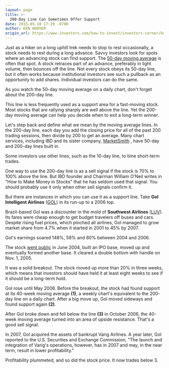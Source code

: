 ```yaml
---
layout: page
title: >-
  200-Day Line Can Sometimes Offer Support
date: 2015-05-18 17:29 -0700
author: KEN HOOVER
origin_url: https://www.investors.com/how-to-invest/investors-corner/how-to-use-200-day-moving-average/
---
```


Just as a hiker on a long uphill trek needs to stop to rest occasionally, a stock needs to rest during a long advance. Savvy investors look for spots where an advancing stock can find support. The [50-day moving average](http://education.investors.com/investors-corner/752650-the-50-day-line-is-a-versatile-indicator.htm) is often that spot. A stock retraces part of an advance, preferably in light volume, then bounces off the line. Not every stock obeys its 50-day line, but it often works because institutional investors see such a pullback as an opportunity to add shares. Individual investors can do the same.

As you watch the 50-day moving average on a daily chart, don't forget about the 200-day line.

This line is less frequently used as a support area for a fast-moving stock. Most stocks that are rallying sharply are well above the line. Yet the 200-day moving average can help you decide when to exit a long-term winner.

Let's step back and define what we mean by the moving average lines. In the 200-day line, each day you add the closing price for all of the past 200 trading sessions, then divide by 200 to get an average. Many chart services, including IBD and its sister company, [MarketSmith](http://www.marketsmith.com) , have 50-day and 200-day lines built in.

Some investors use other lines, such as the 10-day line, to time short-term trades.

One way to use the 200-day line is as a sell signal if the stock is 70% to 100% above the line. But IBD founder and Chairman William O'Neil writes in "How to Make Money in Stocks" that he has seldom used that signal. You should probably use it only when other sell signals confirm it.

But there are instances in which you can use it as a support line. Take **Gol Intelligent Airlines** ([GOL](https://research.investors.com/quote.aspx?symbol=GOL)) in its run-up to a 2006 top.

Brazil-based Gol was a discounter in the mold of **Southwest Airlines** ([LUV](https://research.investors.com/quote.aspx?symbol=LUV)). Its fares were cheap enough to get budget travelers off buses and cars. Despite rising fuel prices, which pinched all airlines, Gol managed to grow market share from 4.7% when it started in 2001 to 45% by 2007.

Gol's earnings soared 148%, 58% and 80% between 2004 and 2006.

The stock [went public](http://news.investors.com/iponews.htm) in June 2004, built an IPO base, moved up and eventually formed another base. It cleared a double bottom with handle on Nov. 1, 2005.

It was a solid breakout. The stock moved up more than 20% in three weeks, which means that investors should have held it at least eight weeks to see if it should be a long-term hold.

Gol rose until May 2006. Before the breakout, the stock had found support at its 40-week moving average **(1)**, a weekly chart's equivalent to the 200-day line on a daily chart. After a big move up, Gol moved sideways and found support again **(2)**.

After Gol broke down and fell below the line **(3)** in October 2006, the 40-week moving average turned into an area of upside resistance. That's a good sell signal.

In 2007, Gol acquired the assets of bankrupt Varig Airlines. A year later, Gol reported to the U.S. Securities and Exchange Commission, "The launch and integration of Varig's operations, however, has in 2007 and may, in the near term, result in lower profitability."

Profitability plummeted, and so did the stock price. It now trades below 3.
